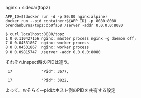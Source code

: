 
nginx + sidecar(topz)
```
APP_ID=$(docker run -d -p 80:80 nginx:alpine)
docker run --pid container:${APP_ID} -p 8080:8080 brendanburns/topz:db0fa58 /server -addr 0.0.0.0:8080
```

```
$ curl localhost:8080/topz
1 0 0.110427156 nginx: master process nginx -g daemon off;
7 0 0.04531867  nginx: worker process
8 0 0.04531867  nginx: worker process
9 0 0.09815747  /server -addr 0.0.0.0:8080
```

それぞれinspect時のPIDは違う。

     17             "Pid": 3677,

     17             "Pid": 3822,

よって、おそらく--pidはホスト側のPIDを共有する設定

